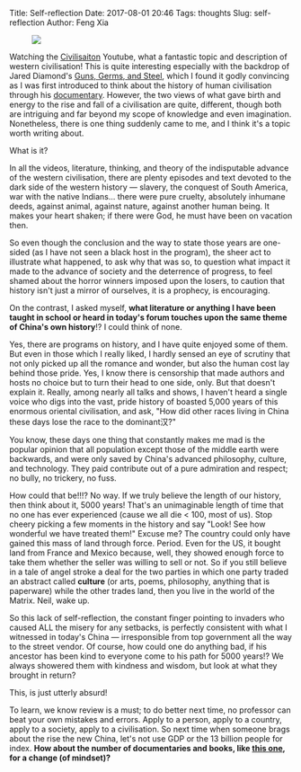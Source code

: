 Title: Self-reflection
Date: 2017-08-01 20:46
Tags: thoughts
Slug: self-reflection
Author: Feng Xia


<figure class="col l6 m6 s12">
  <img src="{{SITEURL}}/images/history.jpg"/>
</figure>

Watching the [Civilisaiton][1] Youtube, what a fantastic topic and
description of western civilisation! This is quite interesting
especially with the backdrop of Jared
Diamond's [Guns, Germs, and Steel][3], which I found it godly
convincing as I was first introduced to think about the history of
human civilisation through his [documentary][4].
However, the two views of what gave birth and energy to the rise and
fall of a civilisation are quite, different, though both are
intriguing and far beyond my scope of knowledge and even
imagination. Nonetheless, there is one thing suddenly came to me, and
I think it's a topic worth writing about.

[1]: https://www.youtube.com/watch?v=wR6SFLhD32Q&list=PLJA4Jys7jT0LR-Ze9Joi2OHsC6_BbY-Hp
[3]: https://www.wikiwand.com/en/Guns,_Germs,_and_Steel
[4]: https://www.youtube.com/watch?v=i885hopsw6E


What is it?

In all the videos, literature, thinking, and theory of the
indisputable advance of the western civilisation, there are plenty
episodes and text devoted to the dark side of the western history
&mdash; slavery, the conquest of South America, war with the native
Indians... there were pure cruelty, absolutely inhumane deeds, against
animal, against nature, against another human being. It makes your
heart shaken; if there were God, he must have been on vacation then.

So even though the conclusion and the way to state those years are
one-sided (as I have not seen a black host in the program), the sheer
act to illustrate  what happened, to ask why that was so, to question what
impact it made to the advance of society and the deterrence of
progress, to feel shamed about the horror winners imposed upon the
losers, to caution that history isn't just a mirror of ourselves, it
is a prophecy, is encouraging.

On the contrast, I asked myself, **what literature or anything I
have been taught in school or heard in today's forum touches upon the
same theme of China's own history**!? I could think of none. 

Yes, there are programs on history, and I have quite enjoyed some of
them. But even in those which I really liked, I hardly sensed an eye
of scrutiny that not only picked up all the romance and wonder, but
also the human cost lay behind those pride. Yes, I know there is
censorship that made authors and hosts no choice but to turn their
head to one side, only. But that doesn't explain it. Really, among
nearly all talks and shows, I haven't heard a single voice who digs
into the vast, pride history of boasted 5,000 years of this enormous
oriental civilisation, and ask, "How did other races living in China
these days lose the race to the dominant汉?"

You know, these days one thing that constantly makes me mad is the
popular opinion that all population except those of the middle earth
were backwards, and were only saved by China's advanced philosophy,
culture, and technology. They paid contribute out of a pure admiration
and respect; no bully, no trickery, no fuss.

How could that be!!!? No way. If we truly believe the length of our
history, then think about it, 5000 years! That's an unimaginable
length of time that no one has ever experienced (cause we all die <
100, most of us). Stop cheery picking a few moments in the history and
say "Look! See how wonderful we have treated them!" Excuse me? The
country could only have gained this mass of land through
force. Period. Even for the US, it bought land from France and Mexico
because, well, they showed enough force to take them whether the
seller was willing to sell or not. So if you still believe in a tale
of angel stroke a deal for the two parties in which one party traded
an abstract called **culture** (or arts, poems, philosophy, anything
that is paperware) while the other trades land, then you live in the
world of the Matrix. Neil, wake up.

So this lack of self-reflection, the constant finger pointing to
invaders who caused ALL the misery for any setbacks, is perfectly
consistent with what I witnessed in today's China &mdash;
irresponsible from top government all the way to the street vendor.
<span class="myhighlight">Of course, how could one do anything bad, if
his ancestor has been kind to everyone come to his path for 5000
years!?</span> We always showered them with kindness and wisdom, but
look at what they brought in return?

This, is just utterly absurd!

To learn, we know review is a must; to do better next time, no
professor can beat your own mistakes and errors. Apply to a person,
apply to a country, apply to a society, apply to a civilisation.
So next time when someone brags about the rise the new China, let's
not use GDP or the 13 billion people for index. **How about the number of
documentaries and books, like [this one][2], for a change (of mindset)?**

[2]: https://www.amazon.com/Civilisation-Complete-Kenneth-Clark/dp/B000F0UUKA
